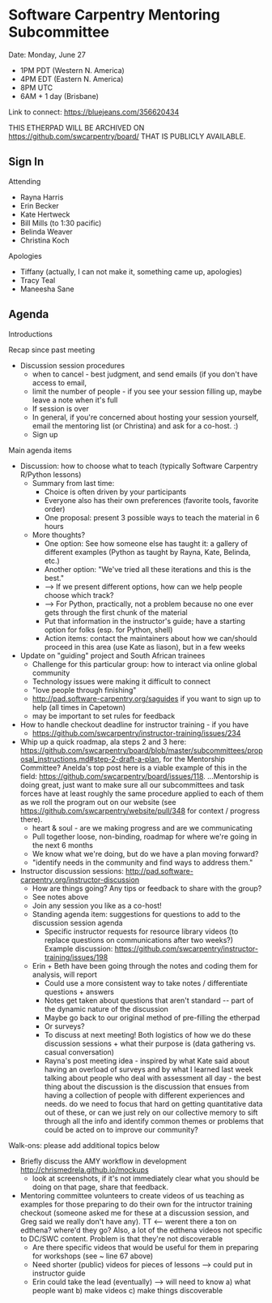 # Software Carpentry Mentoring Subcommittee

Date: Monday, June 27
* 1PM PDT (Western N. America)
* 4PM EDT (Eastern N. America)
* 8PM UTC
* 6AM + 1 day (Brisbane)

Link to connect: https://bluejeans.com/356620434

THIS ETHERPAD WILL BE ARCHIVED ON https://github.com/swcarpentry/board/ THAT IS PUBLICLY AVAILABLE.

## Sign In

Attending
* Rayna Harris
* Erin Becker
* Kate Hertweck
* Bill Mills (to 1:30 pacific)
* Belinda Weaver
* Christina Koch

Apologies
* Tiffany (actually, I can not make it, something came up, apologies) 
* Tracy Teal
* Maneesha Sane

## Agenda

Introductions

Recap since past meeting
* Discussion session procedures
	* when to cancel - best judgment, and send emails (if you don't have access to email, 
	* limit the number of people - if you see your session filling up, maybe leave a note when it's full
	* If session is over
	* In general, if you're concerned about hosting your session yourself, email the mentoring list (or Christina) and ask for a co-host.  :)
	* Sign up 

Main agenda items

* Discussion: how to choose what to teach (typically Software Carpentry R/Python lessons)
	* Summary from last time:
		* Choice is often driven by your participants
		* Everyone also has their own preferences (favorite tools, favorite order)
		* One proposal: present 3 possible ways to teach the material in 6 hours
	* More thoughts?
		* One option: See how someone else has taught it: a gallery of different examples (Python as taught by Rayna, Kate, Belinda, etc.)
		* Another option: "We've tried all these iterations and this is the best."
		* --> If we present different options, how can we help people choose which track?  
		* --> For Python, practically, not a problem because no one ever gets through the first chunk of the material
		* Put that information in the instructor's guide; have a starting option for folks (esp. for Python, shell)
		* Action items: contact the maintainers about how we can/should proceed in this area (use Kate as liason), but in a few weeks
* Update on "guiding" project and South African trainees
	* Challenge for this particular group: how to interact via online global community
	* Technology issues were making it difficult to connect
	* "love people through finishing"
	* http://pad.software-carpentry.org/saguides if you want to sign up to help (all times in Capetown)
	* may be important to set rules for feedback
* How to handle checkout deadline for instructor training - if you have 
	* https://github.com/swcarpentry/instructor-training/issues/234
* Whip up a quick roadmap, ala steps 2 and 3 here: https://github.com/swcarpentry/board/blob/master/subcommittees/proposal_instructions.md#step-2-draft-a-plan, for the Mentorship Committee? Anelda's top post here is a viable example of this in the field: https://github.com/swcarpentry/board/issues/118.    ...Mentorship is doing great, just want to make sure all our subcommittees and task forces have at least roughly the same procedure applied to each of them as we roll the program out on our website (see https://github.com/swcarpentry/website/pull/348 for context / progress there).
	* heart & soul - are we making progress and are we communicating
	* Pull together loose, non-binding, roadmap for where we're going in the next 6 months
	* We know what we're doing, but do we have a plan moving forward? 
	* "identify needs in the community and find ways to address them."
* Instructor discussion sessions: http://pad.software-carpentry.org/instructor-discussion
	* How are things going? Any tips or feedback to share with the group?  
	* See notes above
	* Join any session you like as a co-host! 
	* Standing agenda item: suggestions for questions to add to the discussion session agenda
		* Specific instructor requests for resource library videos (to replace questions on communications after two weeks?) Example discussion: https://github.com/swcarpentry/instructor-training/issues/198
	* Erin + Beth have been going through the notes and coding them for analysis, will report
		* Could use a more consistent way to take notes / differentiate questions + answers
		* Notes get taken about questions that aren't standard -- part of the dynamic nature of the discussion
		* Maybe go back to our original method of pre-filling the etherpad
		* Or surveys?
		* To discuss at next meeting!  Both logistics of how we do these discussion sessions + what their purpose is (data gathering vs. casual conversation)
		* Rayna's post meeting idea - inspired by what Kate said about having an overload of surveys  and by what I learned last week talking about people who deal with assessment all day - the best thing about the discussion is the discussion that ensues from having a collection of people with different experiences and needs. do we need to focus that hard on getting quantitative data out of these, or can we just rely on our collective memory to sift through all the info and identify common themes or problems that could be acted on to improve our community?

Walk-ons: please add additional topics below

* Briefly discuss the AMY workflow in development  http://chrismedrela.github.io/mockups
	* look at screenshots, if it's not immediately clear what you should be doing on that page, share that feedback.
* Mentoring committee volunteers to create videos of us teaching as examples for those preparing to do their own for the intructor training checkout (someone asked me for these at a discussion session, and Greg said we really don't have any). TT <-- werent there a ton on edthena? where'd they go? Also, a lot of the edthena videos not specific to DC/SWC content.  Problem is that they're not discoverable
	* Are there specific videos that would be useful for them in preparing for workshops (see ~ line 67 above)
	* Need shorter (public) videos for pieces of lessons --> could put in instructor guide 
	* Erin could take the lead (eventually) --> will need to know a) what people want b) make videos c) make things discoverable

